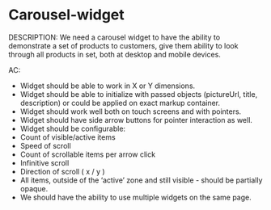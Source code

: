 # Carousel-widget
DESCRIPTION:
We need a carousel widget to have the ability to demonstrate a set of products to customers, give them ability to look through all products in set, both at desktop and mobile devices.

AC:
  - Widget should be able to work in X or Y dimensions.
  - Widget should be able to initialize with passed objects (pictureUrl, title, description) or could be applied on exact           markup container.
  - Widget should work well both on touch screens and with pointers.
  - Widget should have side arrow buttons for pointer interaction as well.
  - Widget should be configurable:
  - Count of visible/active items
  - Speed of scroll
  - Count of scrollable items per arrow click
  - Infinitive scroll
  - Direction of scroll ( x / y )
  - All items, outside of the ‘active’ zone and still visible - should be partially opaque.
  - We should have the ability to use multiple widgets on the same page.
